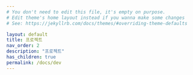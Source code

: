 ```yaml
---
# You don't need to edit this file, it's empty on purpose.
# Edit theme's home layout instead if you wanna make some changes
# See: https://jekyllrb.com/docs/themes/#overriding-theme-defaults

layout: default
title: 프로젝트
nav_order: 2
description: "프로젝트"
has_children: true
permalink: /docs/dev
---
```

